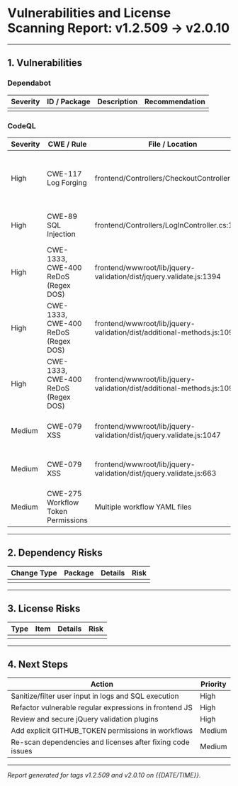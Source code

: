 # Vulnerabilities and License Scanning Report: v1.2.509 → v2.0.10

---

## 1. Vulnerabilities

### Dependabot
| Severity | ID / Package | Description | Recommendation |
|----------|--------------|-------------|----------------|
|          |              |             |                |

### CodeQL
| Severity | CWE / Rule | File / Location | Description | Recommendation |
|----------|------------|-----------------|-------------|----------------|
| High     | CWE-117 Log Forging | frontend/Controllers/CheckoutController.cs:51 | Building log entries from user-controlled sources—may allow forged log entries | Sanitize or filter user input before logging |
| High     | CWE-89 SQL Injection | frontend/Controllers/LogInController.cs:17 | SQL query built from user input, risk of malicious SQL | Use parameterized queries for SQL execution |
| High     | CWE-1333, CWE-400 ReDoS (Regex DOS) | frontend/wwwroot/lib/jquery-validation/dist/jquery.validate.js:1394 | Inefficient regular expression, possible denial-of-service | Optimize regular expressions or use safe libraries |
| High     | CWE-1333, CWE-400 ReDoS (Regex DOS) | frontend/wwwroot/lib/jquery-validation/dist/additional-methods.js:1092 | Inefficient regular expression, possible denial-of-service | Optimize regular expressions or use safe libraries |
| High     | CWE-1333, CWE-400 ReDoS (Regex DOS) | frontend/wwwroot/lib/jquery-validation/dist/additional-methods.js:1092 | Inefficient regular expression, possible denial-of-service | Optimize regular expressions or use safe libraries |
| Medium   | CWE-079 XSS | frontend/wwwroot/lib/jquery-validation/dist/jquery.validate.js:1047 | Unsafe jQuery plugin, potential XSS | Review plugin code for unsafe HTML construction |
| Medium   | CWE-079 XSS | frontend/wwwroot/lib/jquery-validation/dist/jquery.validate.js:663 | Unsafe jQuery plugin, potential XSS | Review plugin code for unsafe HTML construction |
| Medium   | CWE-275 Workflow Token Permissions | Multiple workflow YAML files | Workflow does not restrict GITHUB_TOKEN permissions | Add explicit permissions block to workflows |

---

## 2. Dependency Risks
| Change Type | Package | Details | Risk |
|-------------|---------|---------|------|
|             |         |         |      |

---

## 3. License Risks
| Type | Item | Details | Risk |
|------|------|---------|------|
|      |      |         |      |

---

## 4. Next Steps
| Action | Priority |
|--------|----------|
| Sanitize/filter user input in logs and SQL execution | High |
| Refactor vulnerable regular expressions in frontend JS | High |
| Review and secure jQuery validation plugins | High |
| Add explicit GITHUB_TOKEN permissions in workflows | Medium |
| Re-scan dependencies and licenses after fixing code issues | Medium |

---

_Report generated for tags v1.2.509 and v2.0.10 on {{DATE/TIME}}._